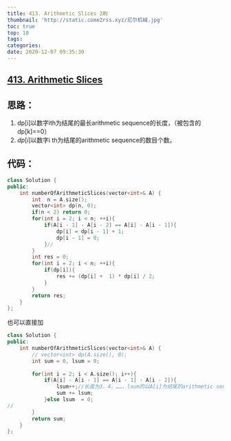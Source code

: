 ```yaml
---
title: 413. Arithmetic Slices 2刷
thumbnail: 'http://static.come2rss.xyz/尼尔机械.jpg'
toc: true
top: 10
tags:
categories:
date: 2020-12-07 09:35:30
---
```





## [413. Arithmetic Slices](https://leetcode-cn.com/problems/arithmetic-slices/)



## 思路：

1. dp[i]以数字ith为结尾的最长arithmetic sequence的长度，（被包含的dp[k]==0）
2. $dp[i]$以数字i th为结尾的arithmetic sequence的数目个数。

<!-- more -->

## 代码：



```c++
class Solution {
public:
    int numberOfArithmeticSlices(vector<int>& A) {
        int  n = A.size();
        vector<int> dp(n, 0);
        if(n < 2) return 0;
        for(int i = 2; i < n; ++i){
            if(A[i - 1] - A[i - 2] == A[i] - A[i - 1]){
                dp[i] = dp[i - 1] + 1; 
                dp[i - 1] = 0;                
            }//
        }
        int res = 0;
        for(int i = 2; i < n; ++i){
            if(dp[i]){
                res += (dp[i] +  1) * dp[i] / 2;
            }
        }
        return res;
    }
};
```

也可以直接加

```c++
class Solution {
public:
    int numberOfArithmeticSlices(vector<int>& A) {
        // vector<int> dp(A.size(), 0);
        int sum = 0, lsum = 0;
        
        for(int i = 2; i < A.size(); i++){
            if(A[i] - A[i - 1] == A[i - 1] - A[i - 2]){                
                lsum++;//长度为3，4，……，lsum的以A[i]为结尾的arithmetic sequence
                sum += lsum;
            }else lsum  = 0;
// 
        }
        return sum;
    }
};


```